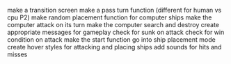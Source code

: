 make a transition screen
make a pass turn function (different for human vs cpu P2)
make random placement function for computer ships
make the computer attack on its turn
make the computer search and destroy
create appropriate messages for gameplay
check for sunk on attack
check for win condition on attack
make the start function go into ship placement mode
create hover styles for attacking and placing ships
add sounds for hits and misses
